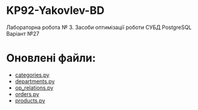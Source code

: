 # KP92-Yakovlev-BD

Лабораторна робота № 3.
Засоби оптимізації роботи СУБД PostgreSQL
Варіант №27

# Оновлені файли:
  - [categories.py](https://github.com/DenisYakovlev/KP92-Yakovlev-BD/blob/master/lab3/categories.py)
  - [departments.py](https://github.com/DenisYakovlev/KP92-Yakovlev-BD/blob/master/lab3/departments.py)
  - [op_relations.py](https://github.com/DenisYakovlev/KP92-Yakovlev-BD/blob/master/lab3/op_relations.py)
  - [orders.py](https://github.com/DenisYakovlev/KP92-Yakovlev-BD/blob/master/lab3/orders.py)
  - [products.py](https://github.com/DenisYakovlev/KP92-Yakovlev-BD/blob/master/lab3/products.py)

